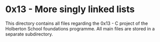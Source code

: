 # 0x13 - More singly linked lists

This directory contains all files regarding the 0x13 - C project of the Holberton School foundations programme.
All main files are stored in a separate subdirectory.

